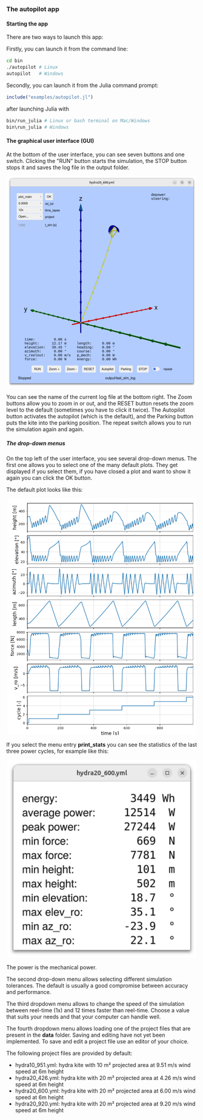 ### The autopilot app

#### Starting the app
There are two ways to launch this app:

Firstly, you can launch it from the command line:
```bash
cd bin
./autopilot # Linux
autopilot   # Windows
```
Secondly, you can launch it from the Julia command prompt:
```julia
include("examples/autopilot.jl")
```
after launching Julia with
```bash
bin/run_julia # Linux or bash terminal on Mac/Windows
bin\run_julia # Windows
```

#### The graphical user interface (GUI)
At the bottom of the user interface, you can see seven buttons and one switch.
Clicking the "RUN" button starts the simulation, the STOP button stops it and saves the log file in the output folder.
<p align="center"><img src="https://github.com/aenarete/KiteSimulators.jl/blob/main/docs/GUI.png?raw=true" width="500" /></p>
 You can see the name of the current log file at the bottom right. The Zoom buttons allow you to zoom in or out, and the RESET button resets the zoom level to the default (sometimes you have to click it twice). The Autopilot button activates the autopilot (which is the default), and the Parking button puts the kite into the parking position. The repeat switch allows you to run the simulation again and again.

##### The drop-down menus
On the top left of the user interface, you see several drop-down menus. The first one allows you to select one of the many default plots. They get displayed if you select them, if you have closed a plot and want to show it again you can click the OK button.

The default plot looks like this:
<p align="center"><img src="https://github.com/aenarete/KiteSimulators.jl/blob/main/docs/main.png?raw=true" width="500" /></p>

If you select the menu entry **print_stats** you can see the statistics of the last three power cycles, for example like this:
<p align="center"><img src="https://github.com/aenarete/KiteSimulators.jl/blob/main/docs/statistics.png?raw=true" width="500" /></p>
The power is the mechanical power.

The second drop-down menu allows selecting different simulation tolerances. The default is usually a good compromise between accuracy and performance.

The third dropdown menu allows to change the speed of the simulation between reel-time (1x) and 12 times faster than reel-time. Choose a value that suits your needs and that your computer can handle well.

The fourth dropdown menu allows loading one of the project files that are present in the **data** folder. Saving and editing have not yet been implemented. To save and edit a project file use an editor of your choice.

The following project files are provided by default:
- hydra10_951.yml: hydra kite with 10 m² projected area at 9.51 m/s wind speed at 6m height
- hydra20_426.yml: hydra kite with 20 m² projected area at 4.26 m/s wind speed at 6m height
- hydra20_600.yml: hydra kite with 20 m² projected area at 6.00 m/s wind speed at 6m height
- hydra20_920.yml: hydra kite with 20 m² projected area at 9.20 m/s wind speed at 6m height
